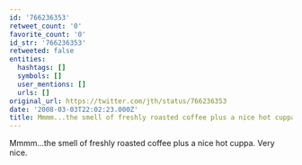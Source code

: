 ```yaml
---
id: '766236353'
retweet_count: '0'
favorite_count: '0'
id_str: '766236353'
retweeted: false
entities:
  hashtags: []
  symbols: []
  user_mentions: []
  urls: []
original_url: https://twitter.com/jth/status/766236353
date: '2008-03-03T22:02:23.000Z'
title: Mmmm...the smell of freshly roasted coffee plus a nice hot cuppa. Very nice.
---
```


Mmmm...the smell of freshly roasted coffee plus a nice hot cuppa. Very nice.